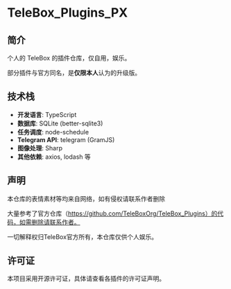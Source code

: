 # TeleBox_Plugins_PX

## 简介
个人的 TeleBox 的插件仓库，仅自用，娱乐。

部分插件与官方同名，是**仅限本人**认为的升级版。

## 技术栈

- **开发语言**: TypeScript
- **数据库**: SQLite (better-sqlite3)
- **任务调度**: node-schedule
- **Telegram API**: telegram (GramJS)
- **图像处理**: Sharp
- **其他依赖**: axios, lodash 等


## 声明

本仓库的表情素材等均来自网络，如有侵权请联系作者删除

大量参考了官方仓库（https://github.com/TeleBoxOrg/TeleBox_Plugins）的代码，如需删除请联系作者。

一切解释权归TeleBox官方所有，本仓库仅供个人娱乐。

## 许可证

本项目采用开源许可证，具体请查看各插件的许可证声明。
